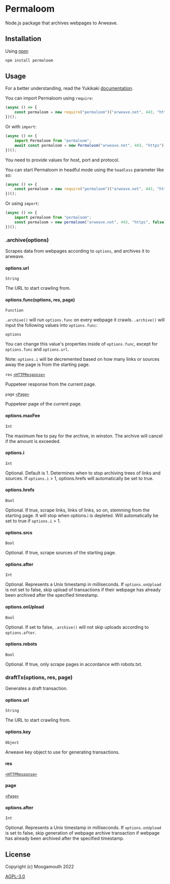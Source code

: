 # Permaloom
Node.js package that archives webpages to Arweave.

## Installation
Using [npm](https://www.npmjs.com/):

```bash
npm install permaloom
```

## Usage

For a better understanding, read the Yukikaki [documentation](https://github.com/Moogamouth/Yukikaki#readme).

You can import Permaloom using `require`:
```js
(async () => {
    const permaloom = new require("permaloom")("arweave.net", 443, "https");
})();
```

Or with `import`:
```js
(async () => {
    import Permaloom from "permaloom";
    await const permaloom = new Permaloom("arweave.net", 443, "https");
})();
```

You need to provide values for host, port and protocol.

You can start Permaloom in headful mode using the `headless` parameter like so:
```js
(async () => {
    const permaloom = new require("permaloom")("arweave.net", 443, "https", false);
})();
```

Or using `import`:
```js
(async () => {
    import permaloom from "permaloom";
    const permaloom = new permaloom("arweave.net", 443, "https", false);
})();
```

### .archive(options)
Scrapes data from webpages according to `options`, and archives it to arweave.

#### options.url
`String`

The URL to start crawling from.

#### options.func(options, res, page)
`Function`

`.archive()` will run `options.func` on every webpage it crawls. `.archive()` will input the following values into `options.func`:

`options`

You can change this value's properties inside of `options.func`, except for `options.func` and `options.url`.

Note: `options.i` will be decremented based on how many links or sources away the page is from the starting page.

`res`
[`<HTTPResponse>`](https://pptr.dev/api/puppeteer.httpresponse)

Puppeteer response from the current page.

`page`
[`<Page>`](https://pptr.dev/api/puppeteer.page)

Puppeteer page of the current page.

#### options.maxFee
`Int`

The maximum fee to pay for the archive, in winston. The archive will cancel if the amount is exceeded.

#### options.i
`Int`

Optional. Default is 1. Determines when to stop archiving trees of links and sources. If `options.i` > 1, options.hrefs will automatically be set to true.

#### options.hrefs
`Bool`

Optional. If true, scrape links, links of links, so on, stemming from the starting page. It will stop when options.i is depleted. Will automatically be set to true if `options.i` > 1.

#### options.srcs
`Bool`

Optional. If true, scrape sources of the starting page.

#### options.after
`Int`

Optional. Represents a Unix timestamp in milliseconds. If `options.onUpload` is not set to false, skip upload of transactions if their webpage has already been archived after the specified timestamp.

#### options.onUpload
`Bool`

Optional. If set to false, `.archive()` will not skip uploads according to `options.after`.

#### options.robots
`Bool`

Optional. If true, only scrape pages in accordance with robots.txt.

### draftTx(options, res, page)
Generates a draft transaction.

#### options.url
`String`

The URL to start crawling from.

#### options.key
`Object`

Arweave key object to use for generating transactions.

#### res
[`<HTTPResponse>`](https://pptr.dev/api/puppeteer.httpresponse)

#### page
[`<Page>`](https://pptr.dev/api/puppeteer.page)

#### options.after
`Int`

Optional. Represents a Unix timestamp in milliseconds. If `options.onUpload` is set to false, skip generation of webpage archive transaction if webpage has already been archived after the specified timestamp.

## License

Copyright (c) Moogamouth 2022

[AGPL-3.0](https://choosealicense.com/licenses/agpl-3.0/)
